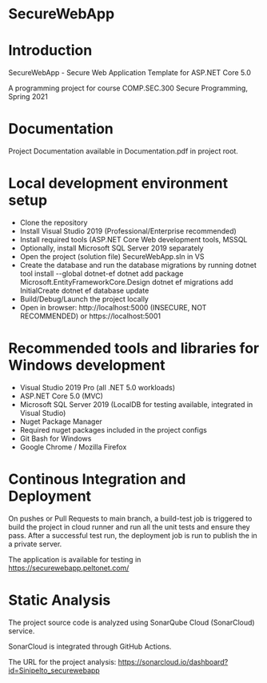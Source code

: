 # SecureWebApp

# Introduction

SecureWebApp - Secure Web Application Template for ASP.NET Core 5.0

A programming project for course COMP.SEC.300 Secure Programming, Spring 2021


# Documentation

Project Documentation available in Documentation.pdf in project root.


# Local development environment setup

- Clone the repository
- Install Visual Studio 2019 (Professional/Enterprise recommended)
- Install required tools (ASP.NET Core Web development tools, MSSQL
- Optionally, install Microsoft SQL Server 2019 separately
- Open the project (solution file) SecureWebApp.sln in VS
- Create the database and run the database migrations by running
  dotnet tool install --global dotnet-ef
  dotnet add package Microsoft.EntityFrameworkCore.Design
  dotnet ef migrations add InitialCreate
  dotnet ef database update
- Build/Debug/Launch the project locally
- Open in browser: http://localhost:5000 (INSECURE, NOT RECOMMENDED) or https://localhost:5001

# Recommended tools and libraries for Windows development

- Visual Studio 2019 Pro (all .NET 5.0 workloads)
- ASP.NET Core 5.0 (MVC)
- Microsoft SQL Server 2019 (LocalDB for testing available, integrated in Visual Studio)  
- Nuget Package Manager
- Required nuget packages included in the project configs
- Git Bash for Windows
- Google Chrome / Mozilla Firefox

# Continous Integration and Deployment

On pushes or Pull Requests to main branch, a build-test job is triggered to build the project in cloud runner and run all the unit tests and ensure they pass.
After a successful test run, the deployment job is run to publish the in a private server.

The application is available for testing in https://securewebapp.peltonet.com/

# Static Analysis

The project source code is analyzed using SonarQube Cloud (SonarCloud) service.

SonarCloud is integrated through GitHub Actions.

The URL for the project analysis: https://sonarcloud.io/dashboard?id=Sinipelto_securewebapp

